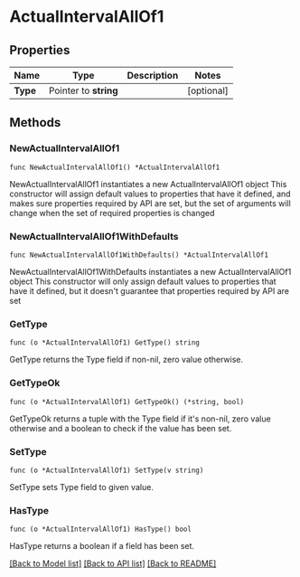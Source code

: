 # ActualIntervalAllOf1

## Properties

Name | Type | Description | Notes
------------ | ------------- | ------------- | -------------
**Type** | Pointer to **string** |  | [optional] 

## Methods

### NewActualIntervalAllOf1

`func NewActualIntervalAllOf1() *ActualIntervalAllOf1`

NewActualIntervalAllOf1 instantiates a new ActualIntervalAllOf1 object
This constructor will assign default values to properties that have it defined,
and makes sure properties required by API are set, but the set of arguments
will change when the set of required properties is changed

### NewActualIntervalAllOf1WithDefaults

`func NewActualIntervalAllOf1WithDefaults() *ActualIntervalAllOf1`

NewActualIntervalAllOf1WithDefaults instantiates a new ActualIntervalAllOf1 object
This constructor will only assign default values to properties that have it defined,
but it doesn't guarantee that properties required by API are set

### GetType

`func (o *ActualIntervalAllOf1) GetType() string`

GetType returns the Type field if non-nil, zero value otherwise.

### GetTypeOk

`func (o *ActualIntervalAllOf1) GetTypeOk() (*string, bool)`

GetTypeOk returns a tuple with the Type field if it's non-nil, zero value otherwise
and a boolean to check if the value has been set.

### SetType

`func (o *ActualIntervalAllOf1) SetType(v string)`

SetType sets Type field to given value.

### HasType

`func (o *ActualIntervalAllOf1) HasType() bool`

HasType returns a boolean if a field has been set.


[[Back to Model list]](../README.md#documentation-for-models) [[Back to API list]](../README.md#documentation-for-api-endpoints) [[Back to README]](../README.md)


